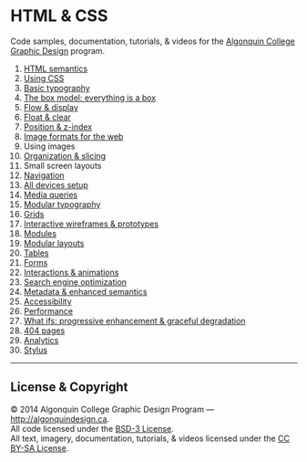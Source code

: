 # HTML & CSS

Code samples, documentation, tutorials, & videos for the [Algonquin College Graphic Design](http://algonquindesign.ca) program.

1. [HTML semantics](html-semantics)
2. [Using CSS](using-css)
3. [Basic typography](basic-typography)
4. [The box model: everything is a box](box-model)
5. [Flow & display](flow-display)
6. [Float & clear](float-clear)
7. [Position & z-index](position-zindex)
8. [Image formats for the web](image-formats)
9. Using images
10. [Organization & slicing](organization-slicing)
11. Small screen layouts
12. [Navigation](navigation)
13. [All devices setup](all-devices-setup)
14. [Media queries](media-queries)
15. [Modular typography](modular-typography)
16. [Grids](grids)
17. [Interactive wireframes & prototypes](interactive-wireframes-and-prototypes)
18. [Modules](modules)
19. [Modular layouts](modular-layouts)
20. [Tables](tables)
21. [Forms](forms)
22. [Interactions & animations](interactions-animations)
23. [Search engine optimization](search-engine-optimization)
24. [Metadata & enhanced semantics](metadata-enhanced-semantics)
25. [Accessibility](accessibility)
26. [Performance](performance)
27. [What ifs: progressive enhancement & graceful degradation](what-ifs)
28. [404 pages](404-pages)
29. [Analytics](analytics)
30. [Stylus](stylus)

---

## License & Copyright

© 2014 Algonquin College Graphic Design Program — <http://algonquindesign.ca>.	
All code licensed under the [BSD-3 License](LICENSE).	
All text, imagery, documentation, tutorials, & videos licensed under the [CC BY-SA License](http://creativecommons.org/licenses/by-sa/2.5/ca/deed.en_US).
